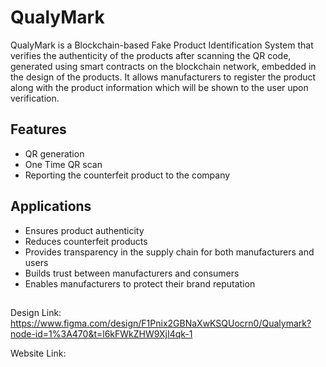 # QualyMark
QualyMark is a Blockchain-based Fake Product Identification System that verifies the authenticity of the products after scanning the QR code, generated using smart contracts on the blockchain network, embedded in the design of the products. It allows manufacturers to register the product along with the product information which will be shown to the user upon verification.

## Features
- QR generation
- One Time QR scan
- Reporting the counterfeit product to the company

## Applications
- Ensures product authenticity
- Reduces counterfeit products
- Provides transparency in the supply chain for both manufacturers and users
- Builds trust between manufacturers and consumers
- Enables manufacturers to protect their brand reputation
##
  

Design Link: https://www.figma.com/design/F1Pnix2GBNaXwKSQUocrn0/Qualymark?node-id=1%3A470&t=l6kFWkZHW9XjI4qk-1

Website Link: 
